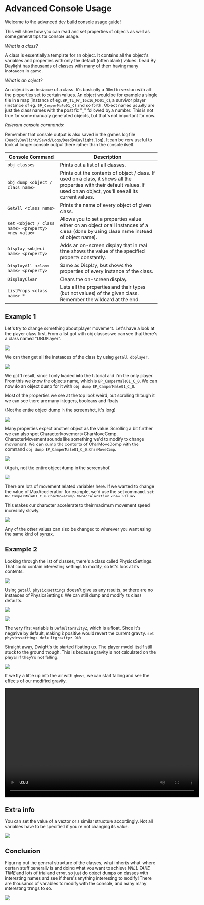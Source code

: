 # Advanced Console Usage

Welcome to the advanced dev build console usage guide!

This will show how you can read and set properties of objects as well as some general tips for console usage.

*What is a class?* 

A class is essentially a template for an object. It contains all the object's variables and properties with only the default (often blank) values. Dead By Daylight has thousands of classes with many of them having many instances in game.

*What is an object?* 

An object is an instance of a class. It's basically a filled in version with all the properties set to certain values. An object would be for example a single tile in a map (instance of eg. `BP_TL_Fr_16x16_MD01_C`), a survivor player (instance of eg. `BP_CamperMale01_C`) and so forth.  Object names usually are just the class names with the post fix "_" followed by a number. This is not true for some manually generated objects, but that's not important for now. 

*Relevant console commands:*

Remember that console output is also saved in the games log file (`DeadByDaylight/Saved/Logs/DeadByDaylight.log`). It can be very useful to look at longer console output there rather than the console itself.

| Console Command | Description
| --- | ----------- |
| `obj classes` | Prints out a list of all classes.
| `obj dump <object / class name>` | Prints out the contents of object / class. If used on a class, it shows all the properties with their default values. If used on an object, you'll see all its current values. 
| `GetAll <class name>` | Prints the name of every object of given class. 
| `set <object / class name> <property> <new value>` | Allows you to set a properties value either on an object or all instances of a class (done by using class name instead of object name). 
| `Display <object name> <property>` | Adds an on-screen display that in real time shows the value of the specified property constantly. 
| `DisplayAll <class name> <property>` | Same as Display, but shows the properties of every instance of the class. 
| `DisplayClear` | Clears the on-screen display. 
| `ListProps <class name> *` | Lists all the properties and their types (but not values) of the given class. Remember the wildcard at the end. 

## Example 1

Let's try to change something about player movement. Let's have a look at the player class first. From a list got with obj classes we can see that there's a class named "DBDPlayer".

![](https://media.discordapp.net/attachments/797737763931291668/820572243394035772/unknown.png)

We can then get all the instances of the class by using `getall dbplayer`.

![](https://media.discordapp.net/attachments/797737763931291668/820572415179489320/unknown.png)

We got 1 result, since I only loaded into the tutorial and I'm the only player. From this we know the objects name, which is `BP_CamperMale01_C_0`. We can now do an object dump for it with `obj dump BP_CamperMale01_C_0`. 

Most of the properties we see at the top look weird, but scrolling through it we can see there are many integers, booleans and floats

(Not the entire object dump in the screenshot, it's long)

![](https://media.discordapp.net/attachments/797737763931291668/820574858152771634/unknown.png)

Many properties expect another object as the value. Scrolling a bit further we can also spot CharacterMovement=CharMoveComp. CharacterMovement sounds like something we'd to modify to change movement. We can dump the contents of CharMoveComp with the command `obj dump BP_CamperMale01_C_0.CharMoveComp`.

![](https://cdn.discordapp.com/attachments/797737763931291668/820577391549349888/unknown.png)

(Again, not the entire object dump in the screenshot)

![](https://cdn.discordapp.com/attachments/797737763931291668/820577997924728842/unknown.png)

There are lots of movement related variables here. If we wanted to change the value of MaxAcceleration for example, we'd use the set command.
`set BP_CamperMale01_C_0.CharMoveComp MaxAcceleration <new value>`

This makes our character accelerate to their maximum movement speed incredibly slowly.

![](https://media.discordapp.net/attachments/797737763931291668/820579351455203368/unknown.png)

Any of the other values can also be changed to whatever you want using the same kind of syntax.

## Example 2

Looking through the list of classes, there's a class called PhysicsSettings. That could contain interesting settings to modify, so let's look at its contents.

![](https://media.discordapp.net/attachments/797737763931291668/820581764396482571/unknown.png)

Using `getall physicssettings` doesn't give us any results, so there are no instances of PhysicsSettings. We can still dump and modify its class defaults.

![](https://media.discordapp.net/attachments/797737763931291668/820582027744903168/unknown.png)

![](https://media.discordapp.net/attachments/797737763931291668/820582246364479498/unknown.png)

The very first variable is `DefaultGravityZ`, which is a float. Since it's negative by default, making it positive would revert the current gravity.
`set physicssettings defaultgravityz 980`

Straight away, Dwight's tie started floating up. The player model itself still stuck to the ground though. This is because gravity is not calculated on the player if they're not falling.

![](https://media.discordapp.net/attachments/797737763931291668/820583073669972008/unknown.png)

If we fly a little up into the air with `ghost`, we can start falling and see the effects of our modified gravity. 

<video width="640" height="360" controls>
  <source src="https://cdn.discordapp.com/attachments/797737763931291668/820586828779880468/gravitydemo.mp4" type="video/mp4">
  Your browser does not support the video tag.
</video>

## Extra info

You can set the value of a vector or a similar structure accordingly. Not all variables have to be specified if you're not changing its value.

![](https://media.discordapp.net/attachments/797737763931291668/820588919489429524/unknown.png)

## Conclusion

Figuring out the general structure of the classes, what inherits what, where certain stuff generally is and doing what you want to achieve *WILL TAKE TIME* and lots of trial and error, so just do object dumps on classes with interesting names and see if there's anything interesting to modify!
There are thousands of variables to modify with the console, and many many interesting things to do.

![](https://media.discordapp.net/attachments/797737763931291668/820589565722361906/unknown.png)